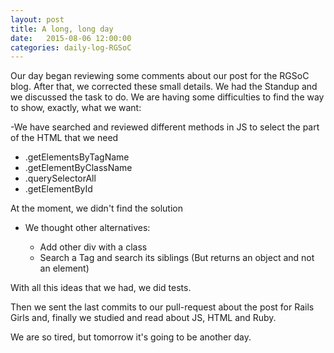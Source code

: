 ```yaml
---
layout: post
title: A long, long day
date:   2015-08-06 12:00:00
categories: daily-log-RGSoC
---
```

Our day began reviewing some comments about our post for the RGSoC blog. After that, we corrected these small details. We had the Standup and we discussed the task to do. We are having some difficulties to find the way to show, exactly, what we want:

-We have searched and reviewed different methods in JS to select the part of the HTML that we need

  * .getElementsByTagName
  * .getElementByClassName
  * .querySelectorAll
  * .getElementById
  
At the moment, we didn't find the solution

  * We thought other alternatives:

    * Add other div with a class
    * Search a Tag and search its siblings (But returns an object and not an element)

With all this ideas that we had, we did tests.

Then we sent the last commits to our pull-request about the post for Rails Girls and, finally we studied and read about JS, HTML and Ruby.

We are so tired, but tomorrow it's going to be another day.
